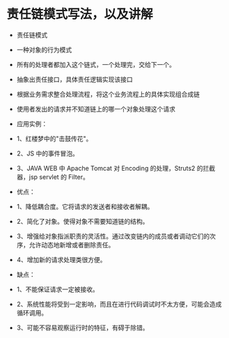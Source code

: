 # 责任链模式写法，以及讲解

- 责任链模式
- 一种对象的行为模式
- 所有的处理者都加入这个链式，一个处理完，交给下一个。
- 抽象出责任接口，具体责任逻辑实现该接口
- 根据业务需求整合处理流程，将这个业务流程上的具体实现组合成链
- 使用者发出的请求并不知道链上的哪一个对象处理这个请求

- 应用实例：
- 1、红楼梦中的"击鼓传花"。
- 2、JS 中的事件冒泡。 
- 3、JAVA WEB 中 Apache Tomcat 对 Encoding 的处理，Struts2 的拦截器，jsp servlet 的 Filter。

- 优点： 
- 1、降低耦合度。它将请求的发送者和接收者解耦。 
- 2、简化了对象。使得对象不需要知道链的结构。 
- 3、增强给对象指派职责的灵活性。通过改变链内的成员或者调动它们的次序，允许动态地新增或者删除责任。
- 4、增加新的请求处理类很方便。

- 缺点： 
- 1、不能保证请求一定被接收。 
- 2、系统性能将受到一定影响，而且在进行代码调试时不太方便，可能会造成循环调用。 
- 3、可能不容易观察运行时的特征，有碍于除错。